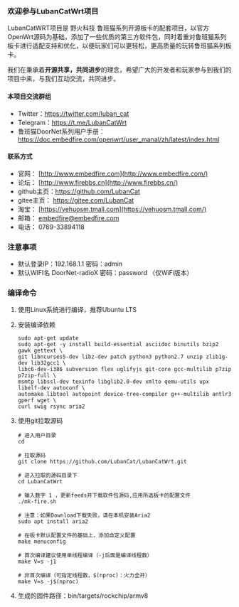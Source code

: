 ### 欢迎参与LubanCatWrt项目

LubanCatWRT项目是 野火科技 鲁班猫系列开源板卡的配套项目，以官方OpenWrt源码为基础，添加了一些优质的第三方软件包，同时着重对鲁班猫系列板卡进行适配支持和优化，以便玩家们可以更轻松，更高质量的玩转鲁班猫系列板卡。

我们在秉承着**开源共享，共同进步**的理念，希望广大的开发者和玩家参与到我们的项目中来，与我们互动交流，共同进步。

#### 本项目交流群组

- Twitter：https://twitter.com/luban_cat
- Telegram：https://t.me/LubanCatWrt
- 鲁班猫DoorNet系列用户手册：https://doc.embedfire.com/openwrt/user_manal/zh/latest/index.html

#### 联系方式

- 官网： [http://www.embedfire.com](http://www.embedfire.com/)
- 论坛： [http://www.firebbs.cn](http://www.firebbs.cn/)
- github主页：https://github.com/LubanCat
- gitee主页： https://gitee.com/LubanCat
- 淘宝： [https://yehuosm.tmall.com](https://yehuosm.tmall.com/)
- 邮箱： [embedfire@embedfire.com](mailto:embedfire@embedfire.com)
- 电话： 0769-33894118

### 注意事项

- 默认登录IP：192.168.1.1 	密码：admin
- 默认WIFI名 DoorNet-radioX    密码：password （仅WiFi版本）

### 编译命令

1. 使用Linux系统进行编译，推荐Ubuntu LTS

2. 安装编译依赖

   ```shell
   sudo apt-get update
   sudo apt-get -y install build-essential asciidoc binutils bzip2 gawk gettext \
   git libncurses5-dev libz-dev patch python3 python2.7 unzip zlib1g-dev lib32gcc1 \
   libc6-dev-i386 subversion flex uglifyjs git-core gcc-multilib p7zip p7zip-full \
   msmtp libssl-dev texinfo libglib2.0-dev xmlto qemu-utils upx libelf-dev autoconf \
   automake libtool autopoint device-tree-compiler g++-multilib antlr3 gperf wget \
   curl swig rsync aria2
   ```

3. 使用git拉取源码

   ```shell
   # 进入用户目录
   cd

   # 拉取源码
   git clone https://github.com/LubanCat/LubanCatWrt.git

   # 进入拉取的源码目录下
   cd LubanCatWrt

   # 输入数字 1 ，更新feeds并下载软件包源码,应用所选板卡的配置文件
   ./mk-fire.sh

   # 注意：如果Download下载失败，请在本机安装Aria2
   sudo apt install aria2
   
   # 在板卡默认配置文件的基础上，添加自定义配置
   make menuconfig

   # 首次编译建议使用单线程编译（-j后面是编译线程数）
   make V=s -j1

   # 非首次编译（可指定线程数，$(nproc)：火力全开）
   make V=s -j$(nproc)
   ```

4. 生成的固件路径：bin/targets/rockchip/armv8
